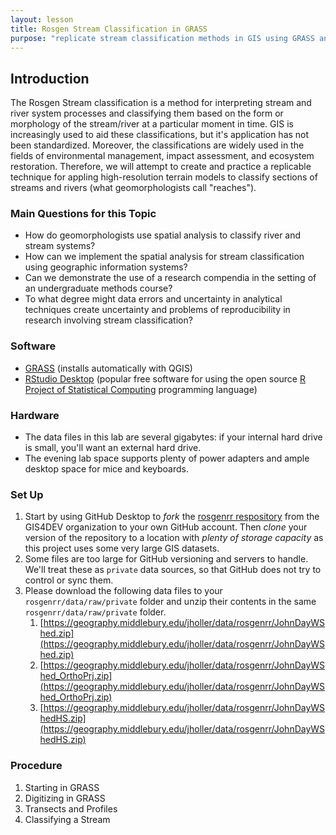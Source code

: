```yaml
---
layout: lesson
title: Rosgen Stream Classification in GRASS
purpose: "replicate stream classification methods in GIS using GRASS and open science protocols"
---
```


## Introduction

The Rosgen Stream classification is a method for interpreting stream and river system processes and classifying them based on the form or morphology of the stream/river at a particular moment in time. GIS is increasingly used to aid these classifications, but it's application has not been standardized. Moreover, the classifications are widely used in the fields of environmental management, impact assessment, and ecosystem restoration. Therefore, we will attempt to create and practice a replicable technique for appling high-resolution terrain models to classify sections of streams and rivers (what geomorphologists call "reaches").

### Main Questions for this Topic
  - How do geomorphologists use spatial analysis to classify river and stream systems?
  - How can we implement the spatial analysis for stream classification using geographic information systems?
  - Can we demonstrate the use of a research compendia in the setting of an undergraduate methods course? 
  - To what degree might data errors and uncertainty in analytical techniques create uncertainty and problems of reproducibility in research involving stream classification?

### Software
  - [GRASS](https://grass.osgeo.org/) (installs automatically with QGIS)
  - [RStudio Desktop](https://rstudio.com/) (popular free software for using the open source [R Project of Statistical Computing](https://www.r-project.org/) programming language)
  
### Hardware
  - The data files in this lab are several gigabytes: if your internal hard drive is small, you'll want an external hard drive.
  - The evening lab space supports plenty of power adapters and ample desktop space for mice and keyboards.
  
### Set Up
  1. Start by using GitHub Desktop to *fork* the [rosgenrr respository](https://github.com/GIS4DEV/rosgenrr) from the GIS4DEV organization to your own GitHub account. Then *clone* your version of the repository to a location with *plenty of storage capacity* as this project uses some very large GIS datasets.
  1. Some files are too large for GitHub versioning and servers to handle. We'll treat these as `private` data sources, so that GitHub does not try to control or sync them. 
  1. Please download the following data files to your `rosgenrr/data/raw/private` folder and unzip their contents in the same `rosgenrr/data/raw/private` folder.
     1. [https://geography.middlebury.edu/jholler/data/rosgenrr/JohnDayWShed.zip](https://geography.middlebury.edu/jholler/data/rosgenrr/JohnDayWShed.zip)
	 1. [https://geography.middlebury.edu/jholler/data/rosgenrr/JohnDayWShed_OrthoPrj.zip](https://geography.middlebury.edu/jholler/data/rosgenrr/JohnDayWShed_OrthoPrj.zip)
	 1. [https://geography.middlebury.edu/jholler/data/rosgenrr/JohnDayWShedHS.zip](https://geography.middlebury.edu/jholler/data/rosgenrr/JohnDayWShedHS.zip)
	 
### Procedure
  1. Starting in GRASS
  1. Digitizing in GRASS
  1. Transects and Profiles
  1. Classifying a Stream